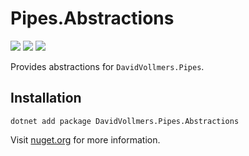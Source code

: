 ﻿# Pipes.Abstractions

[![](https://img.shields.io/nuget/vpre/DavidVollmers.Pipes.Abstractions?style=flat-square)](https://www.nuget.org/packages/DavidVollmers.Pipes.Abstractions)
[![](https://img.shields.io/github/v/release/DavidVollmers/Pipes?include_prereleases&style=flat-square)](https://github.com/DavidVollmers/Pipes/releases)
[![](https://img.shields.io/github/license/DavidVollmers/Pipes?style=flat-square)](https://github.com/DavidVollmers/Pipes/blob/main/LICENSE.txt)

Provides abstractions for `DavidVollmers.Pipes`.

## Installation

```shell
dotnet add package DavidVollmers.Pipes.Abstractions
```

Visit [nuget.org](https://www.nuget.org/packages/DavidVollmers.Pipes.Abstractions) for more information.
